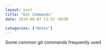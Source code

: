 ```yaml
---
layout: post
title: "Git Commands"
date: 2019-06-07 13:33 +0530

categories: ["Notes"]
---
```

Some common git commands frequently used

<script src="https://gist.github.com/adityagupta1089/3ce91dbff58b2e56af6fcf01cfe98191.js"></script>
